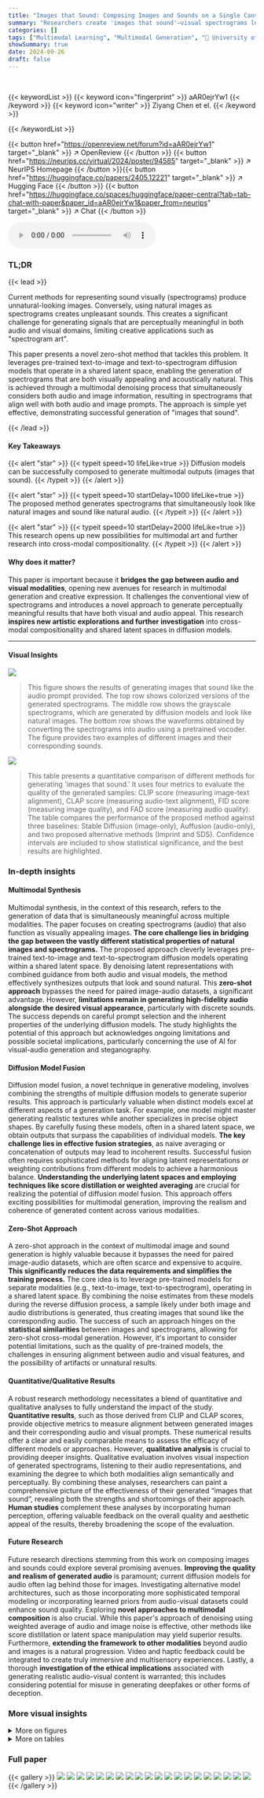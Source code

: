 ```yaml
---
title: "Images that Sound: Composing Images and Sounds on a Single Canvas"
summary: "Researchers create 'images that sound'—visual spectrograms looking like natural images and sounding like natural audio—by cleverly composing pre-trained image and audio diffusion models in a shared la..."
categories: []
tags: ["Multimodal Learning", "Multimodal Generation", "🏢 University of Michigan",]
showSummary: true
date: 2024-09-26
draft: false
---
```


<br>

{{< keywordList >}}
{{< keyword icon="fingerprint" >}} aAR0ejrYw1 {{< /keyword >}}
{{< keyword icon="writer" >}} Ziyang Chen et el. {{< /keyword >}}
 
{{< /keywordList >}}

{{< button href="https://openreview.net/forum?id=aAR0ejrYw1" target="_blank" >}}
↗ OpenReview
{{< /button >}}
{{< button href="https://neurips.cc/virtual/2024/poster/94585" target="_blank" >}}
↗ NeurIPS Homepage
{{< /button >}}{{< button href="https://huggingface.co/papers/2405.12221" target="_blank" >}}
↗ Hugging Face
{{< /button >}}
{{< button href="https://huggingface.co/spaces/huggingface/paper-central?tab=tab-chat-with-paper&paper_id=aAR0ejrYw1&paper_from=neurips" target="_blank" >}}
↗ Chat
{{< /button >}}



<audio controls>
    <source src="https://ai-paper-reviewer.com/aAR0ejrYw1/podcast.wav" type="audio/wav">
    Your browser does not support the audio element.
</audio>


### TL;DR


{{< lead >}}

Current methods for representing sound visually (spectrograms) produce unnatural-looking images.  Conversely, using natural images as spectrograms creates unpleasant sounds. This creates a significant challenge for generating signals that are perceptually meaningful in both audio and visual domains, limiting creative applications such as "spectrogram art".

This paper presents a novel zero-shot method that tackles this problem. It leverages pre-trained text-to-image and text-to-spectrogram diffusion models that operate in a shared latent space, enabling the generation of spectrograms that are both visually appealing and acoustically natural.  This is achieved through a multimodal denoising process that simultaneously considers both audio and image information, resulting in spectrograms that align well with both audio and image prompts. The approach is simple yet effective, demonstrating successful generation of "images that sound".

{{< /lead >}}


#### Key Takeaways

{{< alert "star" >}}
{{< typeit speed=10 lifeLike=true >}} Diffusion models can be successfully composed to generate multimodal outputs (images that sound). {{< /typeit >}}
{{< /alert >}}

{{< alert "star" >}}
{{< typeit speed=10 startDelay=1000 lifeLike=true >}} The proposed method generates spectrograms that simultaneously look like natural images and sound like natural audio. {{< /typeit >}}
{{< /alert >}}

{{< alert "star" >}}
{{< typeit speed=10 startDelay=2000 lifeLike=true >}} This research opens up new possibilities for multimodal art and further research into cross-modal compositionality. {{< /typeit >}}
{{< /alert >}}

#### Why does it matter?
This paper is important because it **bridges the gap between audio and visual modalities**, opening new avenues for research in multimodal generation and creative expression.  It challenges the conventional view of spectrograms and introduces a novel approach to generate perceptually meaningful results that have both visual and audio appeal. This research **inspires new artistic explorations and further investigation** into cross-modal compositionality and shared latent spaces in diffusion models.

------
#### Visual Insights



![](https://ai-paper-reviewer.com/aAR0ejrYw1/figures_0_1.jpg)

> This figure shows the results of generating images that sound like the audio prompt provided. The top row shows colorized versions of the generated spectrograms. The middle row shows the grayscale spectrograms, which are generated by diffusion models and look like natural images. The bottom row shows the waveforms obtained by converting the spectrograms into audio using a pretrained vocoder. The figure provides two examples of different images and their corresponding sounds.





![](https://ai-paper-reviewer.com/aAR0ejrYw1/tables_5_1.jpg)

> This table presents a quantitative comparison of different methods for generating 'images that sound.'  It uses four metrics to evaluate the quality of the generated samples: CLIP score (measuring image-text alignment), CLAP score (measuring audio-text alignment), FID score (measuring image quality), and FAD score (measuring audio quality).  The table compares the performance of the proposed method against three baselines: Stable Diffusion (image-only), Auffusion (audio-only), and two proposed alternative methods (Imprint and SDS).  Confidence intervals are included to show statistical significance, and the best results are highlighted.





### In-depth insights


#### Multimodal Synthesis
Multimodal synthesis, in the context of this research, refers to the generation of data that is simultaneously meaningful across multiple modalities.  The paper focuses on creating spectrograms (audio) that also function as visually appealing images. **The core challenge lies in bridging the gap between the vastly different statistical properties of natural images and spectrograms.**  The proposed approach cleverly leverages pre-trained text-to-image and text-to-spectrogram diffusion models operating within a shared latent space. By denoising latent representations with combined guidance from both audio and visual models, the method effectively synthesizes outputs that look and sound natural.  This **zero-shot approach** bypasses the need for paired image-audio datasets, a significant advantage.  However, **limitations remain in generating high-fidelity audio alongside the desired visual appearance**, particularly with discrete sounds.  The success depends on careful prompt selection and the inherent properties of the underlying diffusion models. The study highlights the potential of this approach but acknowledges ongoing limitations and possible societal implications, particularly concerning the use of AI for visual-audio generation and steganography.

#### Diffusion Model Fusion
Diffusion model fusion, a novel technique in generative modeling, involves combining the strengths of multiple diffusion models to generate superior results.  This approach is particularly valuable when distinct models excel at different aspects of a generation task. For example, one model might master generating realistic textures while another specializes in precise object shapes. By carefully fusing these models, often in a shared latent space, we obtain outputs that surpass the capabilities of individual models. **The key challenge lies in effective fusion strategies**, as naive averaging or concatenation of outputs may lead to incoherent results.  Successful fusion often requires sophisticated methods for aligning latent representations or weighting contributions from different models to achieve a harmonious balance. **Understanding the underlying latent spaces and employing techniques like score distillation or weighted averaging** are crucial for realizing the potential of diffusion model fusion.  This approach offers exciting possibilities for multimodal generation, improving the realism and coherence of generated content across various modalities.

#### Zero-Shot Approach
A zero-shot approach in the context of multimodal image and sound generation is highly valuable because it bypasses the need for paired image-audio datasets, which are often scarce and expensive to acquire.  **This significantly reduces the data requirements and simplifies the training process.**  The core idea is to leverage pre-trained models for separate modalities (e.g., text-to-image, text-to-spectrogram), operating in a shared latent space. By combining the noise estimates from these models during the reverse diffusion process, a sample likely under both image and audio distributions is generated, thus creating images that sound like the corresponding audio.  The success of such an approach hinges on the **statistical similarities** between images and spectrograms, allowing for zero-shot cross-modal generation. However, it's important to consider potential limitations, such as the quality of pre-trained models, the challenges in ensuring alignment between audio and visual features, and the possibility of artifacts or unnatural results.

#### Quantitative/Qualitative Results
A robust research methodology necessitates a blend of quantitative and qualitative analyses to fully understand the impact of the study.  **Quantitative results**, such as those derived from CLIP and CLAP scores, provide objective metrics to measure alignment between generated images and their corresponding audio and visual prompts.  These numerical results offer a clear and easily comparable means to assess the efficacy of different models or approaches.  However, **qualitative analysis** is crucial to providing deeper insights.  Qualitative evaluation involves visual inspection of generated spectrograms, listening to their audio representations, and examining the degree to which both modalities align semantically and perceptually.  By combining these analyses, researchers can paint a comprehensive picture of the effectiveness of their generated “images that sound”, revealing both the strengths and shortcomings of their approach. **Human studies** complement these analyses by incorporating human perception, offering valuable feedback on the overall quality and aesthetic appeal of the results, thereby broadening the scope of the evaluation.

#### Future Research
Future research directions stemming from this work on composing images and sounds could explore several promising avenues. **Improving the quality and realism of generated audio** is paramount; current diffusion models for audio often lag behind those for images.  Investigating alternative model architectures, such as those incorporating more sophisticated temporal modeling or incorporating learned priors from audio-visual datasets could enhance sound quality.  Exploring **novel approaches to multimodal composition** is also crucial.  While this paper's approach of denoising using weighted average of audio and image noise is effective, other methods like score distillation or latent space manipulation may yield superior results.  Furthermore, **extending the framework to other modalities** beyond audio and images is a natural progression. Video and haptic feedback could be integrated to create truly immersive and multisensory experiences. Lastly, a thorough **investigation of the ethical implications** associated with generating realistic audio-visual content is warranted;  this includes considering potential for misuse in generating deepfakes or other forms of deception.


### More visual insights

<details>
<summary>More on figures
</summary>


![](https://ai-paper-reviewer.com/aAR0ejrYw1/figures_1_1.jpg)

> This figure compares three types of images:  grayscale images generated by Stable Diffusion (a text-to-image model), log-mel spectrograms generated by Auffusion (a text-to-spectrogram model), and the authors' generated 'images that sound'.  The comparison aims to highlight how the authors' method produces spectrograms that visually resemble natural images while also sounding like natural audio when played as spectrograms. Each row shows an example image and its corresponding spectrogram from the two different models and the proposed method. The goal is to illustrate that the authors' approach is successful in bridging the gap between the visual appearance of typical images and the acoustic properties of natural sounds encoded in spectrograms.


![](https://ai-paper-reviewer.com/aAR0ejrYw1/figures_3_1.jpg)

> This figure illustrates the process of composing audio and visual diffusion models to generate a visual spectrogram that can be both seen as an image and heard as a sound.  It shows how noisy latent data (zt) is denoised iteratively using information from both an image diffusion model (guided by a visual text prompt) and an audio diffusion model (guided by an audio text prompt). The noise estimates from each model are combined through weighted averaging to create a multimodal noise estimate. This estimate is then used to iteratively refine the latent representation until a clean latent (z0) is obtained. Finally, this clean latent is decoded into a spectrogram, which can be converted into a waveform using a vocoder, resulting in the final output: a visual spectrogram that sounds like natural audio and looks like a natural image.


![](https://ai-paper-reviewer.com/aAR0ejrYw1/figures_6_1.jpg)

> This figure illustrates the process of generating a visual spectrogram using a combined approach of image and audio diffusion models.  A noisy latent representation (zt) is denoised iteratively using information from both models, guided by separate text prompts for the desired visual and audio aspects.  The weighted average of the noise estimates from each model is used to create a multimodal noise estimate, which then facilitates the denoising process in a shared latent space. The final clean latent representation (z0) is decoded into a spectrogram, which can then be converted into an audio waveform using a pre-trained vocoder (or alternative methods). The diagram clearly shows the model's workflow and how the visual and audio information are combined during the generation process.


![](https://ai-paper-reviewer.com/aAR0ejrYw1/figures_7_1.jpg)

> This figure showcases the core concept of the paper: generating images that also function as spectrograms (visual representations of sound). The top row displays colorized versions of the generated spectrograms, enhancing their visual appeal. The middle row presents the grayscale spectrograms themselves, which resemble natural images. The bottom row shows the waveforms (actual sound representation) derived from these spectrograms using a pretrained vocoder.  The examples illustrate the successful synthesis of images that both look visually appealing and sound natural when played as audio.


![](https://ai-paper-reviewer.com/aAR0ejrYw1/figures_8_1.jpg)

> This figure illustrates the process of generating a visual spectrogram using two pre-trained diffusion models: one for images and one for audio.  Both models operate in a shared latent space.  The process starts with a noisy latent representation (zt).  Separate noise estimates are generated using both the visual and audio models, guided by their respective text prompts. These noise estimates are combined using a weighted average to create a multimodal noise estimate. This combined estimate is then used in an iterative denoising process to refine the latent representation, ultimately resulting in a clean latent (z0). This latent is then decoded into a spectrogram, which can be converted to a waveform using a vocoder or colorized for better visual appeal.


![](https://ai-paper-reviewer.com/aAR0ejrYw1/figures_17_1.jpg)

> This figure illustrates the method used to generate images that sound.  It shows how the visual and audio diffusion models are combined to generate a visual spectrogram by denoising a noisy latent. The process uses text prompts to guide both diffusion models. The resulting latent is then decoded into a spectrogram, which is converted to a waveform using a vocoder. The figure clearly depicts the multimodal nature of the approach, combining visual and audio information.


![](https://ai-paper-reviewer.com/aAR0ejrYw1/figures_18_1.jpg)

> This figure compares three types of image generation results side-by-side.  The left column shows grayscale images generated by Stable Diffusion, a standard text-to-image model. The middle column displays log-mel spectrograms (visual representations of sound) produced by Auffusion, a text-to-spectrogram model. The right column shows the authors' novel approach, combining image and spectrogram generation to create images that also function as natural-sounding spectrograms.  Each row represents a different image/sound pair, demonstrating how the model generates visually appealing spectrograms that also correspond to natural audio.


![](https://ai-paper-reviewer.com/aAR0ejrYw1/figures_19_1.jpg)

> This figure presents a qualitative comparison of the proposed method for generating images that sound with two baselines: imprint and SDS.  For each of three pairs of image and sound prompts, four generated spectrograms are shown. The top row shows the results from the proposed method. The middle row shows the results from the imprint baseline. The bottom row shows the results from the SDS baseline.  Each spectrogram is shown alongside its corresponding waveform. Visual inspection reveals the differences in quality and alignment between the generated images and their corresponding audio.  The results demonstrate that the proposed method produces higher quality samples that better match both image and audio prompts compared to the baselines.


![](https://ai-paper-reviewer.com/aAR0ejrYw1/figures_20_1.jpg)

> This figure shows examples generated by the proposed method using various combinations of random image and audio prompts.  The results illustrate the model's ability to generate spectrograms that attempt to fulfill both the visual and audio descriptions, but also highlights scenarios where the model struggles to balance both successfully (failure cases). The figure's purpose is to demonstrate both successes and failures of the model.


![](https://ai-paper-reviewer.com/aAR0ejrYw1/figures_21_1.jpg)

> This figure illustrates the process of generating images that sound using a combination of image and audio diffusion models.  A noisy latent representation is iteratively denoised using estimates from both models, guided by separate text prompts for the visual and audio aspects. The final denoised latent is decoded into a spectrogram, which can then be converted to an audio waveform using a vocoder.


</details>




<details>
<summary>More on tables
</summary>


![](https://ai-paper-reviewer.com/aAR0ejrYw1/tables_5_2.jpg)
> This table presents a quantitative comparison of different methods for generating 'images that sound.'  It uses four metrics: CLIP (evaluates image-text alignment), CLAP (evaluates audio-text alignment), FID (Fréchet Inception Distance, measures image quality), and FAD (Fréchet Audio Distance, measures audio quality).  Results are shown for three methods: Stable Diffusion (image-only), Auffusion (audio-only), and the proposed method ('Ours'). Confidence intervals are included to indicate the uncertainty in the results. The best performance for each metric is highlighted in bold, indicating the proposed approach's effectiveness in generating high-quality images and sounds.

![](https://ai-paper-reviewer.com/aAR0ejrYw1/tables_16_1.jpg)
> This table presents a quantitative comparison of different methods for generating images that sound, using four metrics: CLIP (image-text alignment), CLAP (audio-text alignment), FID (image quality), and FAD (audio quality).  The results are shown for four methods: Stable Diffusion (image-only), Auffusion (audio-only), an imprint baseline (a simple subtraction method), and score distillation sampling (SDS) baseline (a multimodal score-based approach) and the authors' proposed method.  95% confidence intervals are provided, and the best result for each metric is shown in bold.  The table highlights the superior performance of the proposed method in terms of generating images that sound high quality and that align well with both the image and audio prompts.

![](https://ai-paper-reviewer.com/aAR0ejrYw1/tables_17_1.jpg)
> This table presents a quantitative comparison of different methods for generating 'images that sound.'  It evaluates the quality of generated samples using four metrics: CLIP (image-text alignment), CLAP (audio-text alignment), FID (Fréchet Inception Distance, image quality), and FAD (Fréchet Audio Distance, audio quality). The table includes results for three methods: Stable Diffusion (image-only), Auffusion (audio-only), and the proposed method ('Ours'), and two baselines (Imprint and SDS). The 95% confidence intervals for each metric are shown in gray, and the best result for each metric is bolded.  This allows for comparison of the quality and alignment of image and sound generation across the different models.

![](https://ai-paper-reviewer.com/aAR0ejrYw1/tables_18_1.jpg)
> This table presents a quantitative comparison of different methods for generating 'images that sound.'  It uses four metrics: CLIP (image-text alignment), CLAP (audio-text alignment), FID (Fréchet Inception Distance, image quality), and FAD (Fréchet Audio Distance, audio quality).  The results for three methods are shown: Stable Diffusion (image-only), Auffusion (audio-only), and the proposed method (multimodal).  Confidence intervals are given to show statistical significance, and the best-performing method for each metric is highlighted.

</details>




### Full paper

{{< gallery >}}
<img src="https://ai-paper-reviewer.com/aAR0ejrYw1/1.png" class="grid-w50 md:grid-w33 xl:grid-w25" />
<img src="https://ai-paper-reviewer.com/aAR0ejrYw1/2.png" class="grid-w50 md:grid-w33 xl:grid-w25" />
<img src="https://ai-paper-reviewer.com/aAR0ejrYw1/3.png" class="grid-w50 md:grid-w33 xl:grid-w25" />
<img src="https://ai-paper-reviewer.com/aAR0ejrYw1/4.png" class="grid-w50 md:grid-w33 xl:grid-w25" />
<img src="https://ai-paper-reviewer.com/aAR0ejrYw1/5.png" class="grid-w50 md:grid-w33 xl:grid-w25" />
<img src="https://ai-paper-reviewer.com/aAR0ejrYw1/6.png" class="grid-w50 md:grid-w33 xl:grid-w25" />
<img src="https://ai-paper-reviewer.com/aAR0ejrYw1/7.png" class="grid-w50 md:grid-w33 xl:grid-w25" />
<img src="https://ai-paper-reviewer.com/aAR0ejrYw1/8.png" class="grid-w50 md:grid-w33 xl:grid-w25" />
<img src="https://ai-paper-reviewer.com/aAR0ejrYw1/9.png" class="grid-w50 md:grid-w33 xl:grid-w25" />
<img src="https://ai-paper-reviewer.com/aAR0ejrYw1/10.png" class="grid-w50 md:grid-w33 xl:grid-w25" />
<img src="https://ai-paper-reviewer.com/aAR0ejrYw1/11.png" class="grid-w50 md:grid-w33 xl:grid-w25" />
<img src="https://ai-paper-reviewer.com/aAR0ejrYw1/12.png" class="grid-w50 md:grid-w33 xl:grid-w25" />
<img src="https://ai-paper-reviewer.com/aAR0ejrYw1/13.png" class="grid-w50 md:grid-w33 xl:grid-w25" />
<img src="https://ai-paper-reviewer.com/aAR0ejrYw1/14.png" class="grid-w50 md:grid-w33 xl:grid-w25" />
<img src="https://ai-paper-reviewer.com/aAR0ejrYw1/15.png" class="grid-w50 md:grid-w33 xl:grid-w25" />
<img src="https://ai-paper-reviewer.com/aAR0ejrYw1/16.png" class="grid-w50 md:grid-w33 xl:grid-w25" />
<img src="https://ai-paper-reviewer.com/aAR0ejrYw1/17.png" class="grid-w50 md:grid-w33 xl:grid-w25" />
<img src="https://ai-paper-reviewer.com/aAR0ejrYw1/18.png" class="grid-w50 md:grid-w33 xl:grid-w25" />
<img src="https://ai-paper-reviewer.com/aAR0ejrYw1/19.png" class="grid-w50 md:grid-w33 xl:grid-w25" />
<img src="https://ai-paper-reviewer.com/aAR0ejrYw1/20.png" class="grid-w50 md:grid-w33 xl:grid-w25" />
{{< /gallery >}}